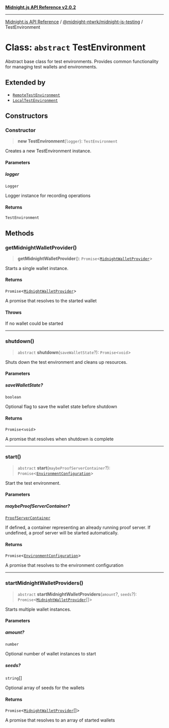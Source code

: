 [**Midnight.js API Reference v2.0.2**](../../../README.md)

***

[Midnight.js API Reference](../../../packages.md) / [@midnight-ntwrk/midnight-js-testing](../README.md) / TestEnvironment

# Class: `abstract` TestEnvironment

Abstract base class for test environments.
Provides common functionality for managing test wallets and environments.

## Extended by

- [`RemoteTestEnvironment`](RemoteTestEnvironment.md)
- [`LocalTestEnvironment`](LocalTestEnvironment.md)

## Constructors

### Constructor

> **new TestEnvironment**(`logger`): `TestEnvironment`

Creates a new TestEnvironment instance.

#### Parameters

##### logger

`Logger`

Logger instance for recording operations

#### Returns

`TestEnvironment`

## Methods

### getMidnightWalletProvider()

> **getMidnightWalletProvider**(): `Promise`\<[`MidnightWalletProvider`](MidnightWalletProvider.md)\>

Starts a single wallet instance.

#### Returns

`Promise`\<[`MidnightWalletProvider`](MidnightWalletProvider.md)\>

A promise that resolves to the started wallet

#### Throws

If no wallet could be started

***

### shutdown()

> `abstract` **shutdown**(`saveWalletState`?): `Promise`\<`void`\>

Shuts down the test environment and cleans up resources.

#### Parameters

##### saveWalletState?

`boolean`

Optional flag to save the wallet state before shutdown

#### Returns

`Promise`\<`void`\>

A promise that resolves when shutdown is complete

***

### start()

> `abstract` **start**(`maybeProofServerContainer`?): `Promise`\<[`EnvironmentConfiguration`](../interfaces/EnvironmentConfiguration.md)\>

Start the test environment.

#### Parameters

##### maybeProofServerContainer?

[`ProofServerContainer`](../interfaces/ProofServerContainer.md)

If defined, a container representing an already
                                 running proof server. If undefined, a proof server
                                 will be started automatically.

#### Returns

`Promise`\<[`EnvironmentConfiguration`](../interfaces/EnvironmentConfiguration.md)\>

A promise that resolves to the environment configuration

***

### startMidnightWalletProviders()

> `abstract` **startMidnightWalletProviders**(`amount`?, `seeds`?): `Promise`\<[`MidnightWalletProvider`](MidnightWalletProvider.md)[]\>

Starts multiple wallet instances.

#### Parameters

##### amount?

`number`

Optional number of wallet instances to start

##### seeds?

`string`[]

Optional array of seeds for the wallets

#### Returns

`Promise`\<[`MidnightWalletProvider`](MidnightWalletProvider.md)[]\>

A promise that resolves to an array of started wallets
